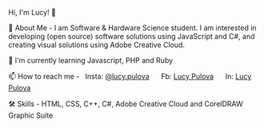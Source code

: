Hi, I'm Lucy! 👋

🚀 About Me - I am Software & Hardware Science student. I am interested in developing (open source) software solutions using JavaScript and C#, and creating visual solutions using Adobe Creative Cloud.

🧠 I'm currently learning Javascript, PHP and Ruby

📫 How to reach me - &nbsp; Insta: [@lucy.pulova](https://www.instagram.com/lucy.pulova/)     &nbsp;&nbsp;&nbsp;&nbsp;      Fb: [Lucy Pulova](https://www.facebook.com/lpulova/)     &nbsp;&nbsp;&nbsp;&nbsp;     In: [Lucy Pulova](https://www.linkedin.com/in/lucy-pulova-346292228/) 

🛠 Skills - HTML, CSS, C++, C#, Adobe Creative Cloud and CorelDRAW Graphic Suite
